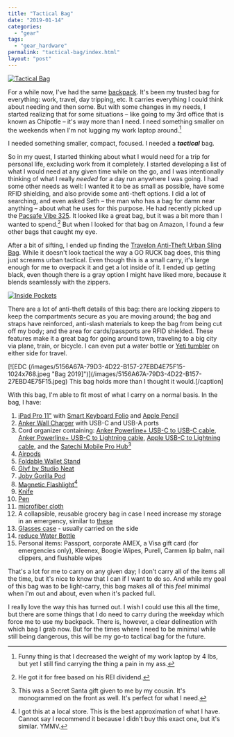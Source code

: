 ```yaml
---
title: "Tactical Bag"
date: "2019-01-14"
categories: 
  - "gear"
tags: 
  - "gear_hardware"
permalink: "tactical-bag/index.html"
layout: "post"
---
```


[![Tactical Bag](/images/9B87D582-CE30-421D-BBC5-9789E93B7300-360x450.jpeg)](/images/9B87D582-CE30-421D-BBC5-9789E93B7300.jpeg)

For a while now, I've had the same [backpack](http://www.ospreypacks.com/us/en/product/momentum-30-MOMENTUM30.html). It's been my trusted bag for everything: work, travel, day tripping, etc. It carries everything I could think about needing and then some. But with some changes in my needs, I started realizing that for some situations – like going to my 3rd office that is known as Chipotle – it's way more than I need. I need something smaller on the weekends when I'm not lugging my work laptop around.[^1]

I needed something smaller, compact, focused. I needed a _**tactical**_ bag.

So in my quest, I started thinking about what I would need for a trip for personal life, excluding work from it completely. I started developing a list of what I would need at any given time while on the go, and I was intentionally thinking of what I really _needed_ for a day run anywhere I was going. I had some other needs as well: I wanted it to be as small as possible, have some RFID shielding, and also provide some anti-theft options. I did a lot of searching, and even asked Seth – the man who has a bag for damn near anything – about what he uses for this purpose. He had recently picked up the [Pacsafe Vibe 325](https://www.rei.com/product/110915/pacsafe-vibe-325-crossbody-bag). It looked like a great bag, but it was a bit more than I wanted to spend.[^2] But when I looked for that bag on Amazon, I found a few other bags that caught my eye.

After a bit of sifting, I ended up finding the [Travelon Anti-Theft Urban Sling Bag](http://www.amazon.com/dp/B01D3S0BE0/?tag=nahumck-20). While it doesn't look tactical the way a GO RUCK bag does, this thing just screams urban tactical. Even though this is a small carry, it's large enough for me to overpack it and get a lot inside of it. I ended up getting black, even though there is a gray option I might have liked more, because it blends seamlessly with the zippers.

[![Inside Pockets](/images/A5191761-B98E-4459-A069-2C3EA2BE4A2D-338x450.jpeg)](/images/A5191761-B98E-4459-A069-2C3EA2BE4A2D.jpeg)

There are a lot of anti-theft details of this bag: there are locking zippers to keep the compartments secure as you are moving around; the bag and straps have reinforced, anti-slash materials to keep the bag from being cut off my body; and the area for cards/passports are RFID shielded. These features make it a great bag for going around town, traveling to a big city via plane, train, or bicycle. I can even put a water bottle or [Yeti tumbler](http://www.amazon.com/dp/B073WJX9ZV/?tag=nahumck-20) on either side for travel.

\[![EDC (/images/5156A67A-79D3-4D22-B157-27EBD4E75F15-1024x768.jpeg "Bag 2019]")](/images/5156A67A-79D3-4D22-B157-27EBD4E75F15.jpeg) This bag holds more than I thought it would.\[/caption\]

With this bag, I'm able to fit most of what I carry on a normal basis. In the bag, I have:

1. [iPad Pro 11"](http://www.amazon.com/dp/B07K3CJQ1F/?tag=nahumck-20) with [Smart Keyboard Folio](https://store.apple.com/xc/product/MU8G2LL/A) and [Apple Pencil](http://www.amazon.com/dp/B07K1WWBJK/?tag=nahumck-20)
2. [Anker Wall Charger](http://www.amazon.com/dp/B07H54MKQY/?tag=nahumck-20) with USB-C and USB-A ports
3. Cord organizer containing: [Anker Powerline+ USB-C to USB-C cable](http://www.amazon.com/dp/B01LNA0XCU/?tag=nahumck-20), [Anker Powerline+ USB-C to Lightning cable](http://www.amazon.com/dp/B01N4VL3JU/?tag=nahumck-20), [Apple USB-C to Lightning cable](http://www.amazon.com/dp/B01DGYJBQA/?tag=nahumck-20), and the [Satechi Mobile Pro Hub](http://www.amazon.com/dp/B07K6YFW7X/?tag=nahumck-20)[^3]
4. [Airpods](https://www.apple.com/airpods/)
5. [Foldable Wallet Stand](http://www.amazon.com/dp/B01959FPCY/?tag=nahumck-20)
6. [Glyf by Studio Neat](http://www.amazon.com/dp/B071WKTMPQ/?tag=nahumck-20)
7. [Joby Gorilla Pod](http://www.amazon.com/dp/B074WG1ZTJ/?tag=nahumck-20)
8. [Magnetic Flashlight](http://www.amazon.com/dp/B018IMJT9O/?tag=nahumck-20)[^4]
9. [Knife](http://www.amazon.com/dp/B000U7LU20/?tag=nahumck-20)
10. [Pen](http://www.amazon.com/dp/B00OCPKT5K/?tag=nahumck-20)
11. [microfiber cloth](http://www.amazon.com/dp/B008FPTID2/?tag=nahumck-20)
12. A collapsible, reusable grocery bag in case I need increase my storage in an emergency, similar to [these](http://www.amazon.com/dp/B005ZV91T0/?tag=nahumck-20)
13. [Glasses case](http://www.amazon.com/dp/B01KMSOT3I/?tag=nahumck-20) - usually carried on the side
14. [reduce Water Bottle](http://www.amazon.com/dp/B0728DSC4D/?tag=nahumck-20)
15. Personal items: Passport, corporate AMEX, a Visa gift card (for emergencies only), Kleenex, Boogie Wipes, Purell, Carmen lip balm, nail clippers, and flushable wipes

That's a lot for me to carry on any given day; I don't carry all of the items all the time, but it's nice to know that I can if I want to do so. And while my goal of this bag was to be light-carry, this bag makes all of this _feel_ minimal when I'm out and about, even when it's packed full.

I really love the way this has turned out. I wish I could use this all the time, but there are some things that I do need to carry during the weekday which force me to use my backpack. There is, however, a clear delineation with which bag I grab now. But for the times where I need to be minimal while still being dangerous, this will be my go-to tactical bag for the future.

[^1]: Funny thing is that I decreased the weight of my work laptop by 4 lbs, but yet I still find carrying the thing a pain in my ass.

[^2]: He got it for free based on his REI dividend.

[^3]: This was a Secret Santa gift given to me by my cousin. It's monogrammed on the front as well. It's perfect for what I need.

[^4]: I got this at a local store. This is the best approximation of what I have. Cannot say I recommend it because I didn't buy this exact one, but it's similar. YMMV.
